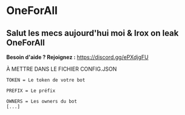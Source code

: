 # OneForAll
Salut les mecs aujourd'hui moi & Irox on leak OneForAll
---
**Besoin d'aide ? Rejoignez :** https://discord.gg/ePXdjgFU


À METTRE DANS LE FICHIER CONFIG.JSON

```
TOKEN = Le token de votre bot 

PREFIX = Le préfix 

OWNERS = Les owners du bot
[...]
```
